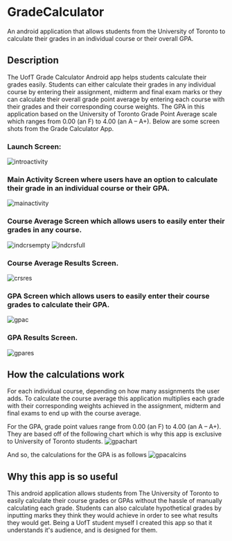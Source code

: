 # GradeCalculator
An android application that allows students from the University of Toronto to calculate their grades in an individual course or their overall GPA.

## Description
The UofT Grade Calculator Android app helps students calculate their grades easily. Students can either calculate their grades in any individual course by entering their assignment, midterm and final exam marks or they can calculate their overall grade point average by entering each course with their grades and their corresponding course weights. The GPA in this application based on the University of Toronto Grade Point Average scale which ranges from 0.00 (an F) to 4.00 (an A – A+). Below are some screen shots from the Grade Calculator App.

### Launch Screen:
![introactivity](https://cloud.githubusercontent.com/assets/24378046/21971695/0edbad82-db81-11e6-99ff-67a6f004d9d0.png)

### Main Activity Screen where users have an option to calculate their grade in an individual course or their GPA.
![mainactivity](https://cloud.githubusercontent.com/assets/24378046/21971697/0ee54f90-db81-11e6-9db0-6119d503fd7b.png)

### Course Average Screen which allows users to easily enter their grades in any course.
![indcrsempty](https://cloud.githubusercontent.com/assets/24378046/21971694/0ed8c66c-db81-11e6-9cfc-ed989dd3a058.png)
![indcrsfull](https://cloud.githubusercontent.com/assets/24378046/21971696/0edf419a-db81-11e6-9acf-084208823484.png)

### Course Average Results Screen.
![crsres](https://cloud.githubusercontent.com/assets/24378046/21971691/0ec0245e-db81-11e6-9b06-7fe788389619.png)

### GPA Screen which allows users to easily enter their course grades to calculate their GPA.
![gpac](https://cloud.githubusercontent.com/assets/24378046/21971692/0ec1c52a-db81-11e6-8688-96899c1cdb46.png)

### GPA Results Screen.
![gpares](https://cloud.githubusercontent.com/assets/24378046/21971693/0ece59ca-db81-11e6-8030-5151a81cd2ce.png)

## How the calculations work
For each individual course, depending on how many assignments the user adds. To calculate the course average this application multiplies each grade with their corresponding weights achieved in the assignment, midterm and final exams to end up with the course average.

For the GPA, grade point values range from 0.00 (an F) to 4.00 (an A – A+). They are based off of the following chart which is why this app is exclusive to University of Toronto students.
![gpachart](https://cloud.githubusercontent.com/assets/24378046/21972209/f1ce47c2-db85-11e6-9ad5-1dd3795bfdf4.png)

And so, the calculations for the GPA is as follows
![gpacalcins](https://cloud.githubusercontent.com/assets/24378046/21972212/f38da846-db85-11e6-8390-569d414113d5.png)

## Why this app is so useful
This android application allows students from The University of Toronto to easily calculate their course grades or GPAs without the hassle of manually calculating each grade. Students can also calculate hypothetical grades by inputting marks they think they would achieve in order to see what results they would get. Being a UofT student myself I created this app so that it understands it's audience, and is designed for them.
